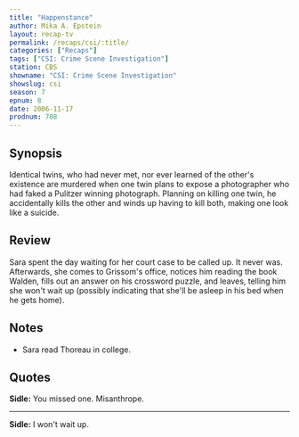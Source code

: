 ```yaml
---
title: "Happenstance"
author: Mika A. Epstein
layout: recap-tv
permalink: /recaps/csi/:title/
categories: ["Recaps"]
tags: ["CSI: Crime Scene Investigation"]
station: CBS
showname: "CSI: Crime Scene Investigation"
showslug: csi
season: 7
epnum: 8 
date: 2006-11-17
prodnum: 708  
---
```


## Synopsis

Identical twins, who had never met, nor ever learned of the other's existence are murdered when one twin plans to expose a photographer who had faked a Pulitzer winning photograph. Planning on killing one twin, he accidentally kills the other and winds up having to kill both, making one look like a suicide.

## Review

Sara spent the day waiting for her court case to be called up. It never was. Afterwards, she comes to Grissom's office, notices him reading the book Walden, fills out an answer on his crossword puzzle, and leaves, telling him she won't wait up (possibly indicating that she'll be asleep in his bed when he gets home).

## Notes

* Sara read Thoreau in college.

## Quotes

**Sidle:** You missed one. Misanthrope.

- - -

**Sidle:** I won't wait up.